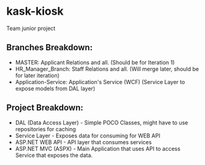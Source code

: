 kask-kiosk
==========

Team junior project


## Branches Breakdown:
* MASTER:                 Applicant Relations and all.  (Should be for Iteration 1)
* HR_Manager_Branch:      Staff Relations and all.      (Will merge later, should be for later iteration)
* Application-Service:    Application's Service (WCF)   (Service Layer to expose models from DAL layer)

## Project Breakdown:
* DAL (Data Access Layer) - Simple POCO Classes, might have to use repositories for caching
* Service Layer           - Exposes data for consuming for WEB API
* ASP.NET WEB API         - API layer that consumes services
* ASP.NET MVC (ASPX)      - Main Application that uses API to access Service that exposes the data.
